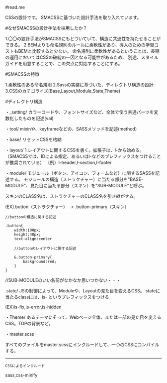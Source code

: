 #read.me


CSSの設計です。
SMACSSに基づいた設計手法を取り入れています。

#なぜSMACSSの設計手法を採用したか？

1.〇〇の設計手法がSMACSSにもとづいていて、構造に共通性を持たせることができる。
2.BEMよりも命名規則のルールに柔軟性があり、導入のための学習コストもBEMと比較すると少ない。
  命名規則に柔軟性があるということは、長期の運用においてはCSSの破綻の一因となる可能性があるため、
  別途、スタイルガイドを用意することで、この欠点に対応することにする。


#SMACSSの特徴

1.柔軟性のある命名規則
2.Sassの実装に基づいた、ディレクトリ構造の設計
3.CSSのカテゴライズ(Base,Layout,Module,State,Theme)

#ディレクトリ構造

・_setting/
カラーコードや、フォントサイズなど、全体で使う共通パーツを変数化したものを記述(val)

・tool/
mixinや、keyframeなどの、SASSメソッドを記述(method)

・base/
リセットCSSを格納

・layout/
1.レイアウトに関するCSSを書く。拡張子は、l-から始める。（SMACSSでは、IDによる指定、あるいはl-などのプレフィックスをつけることが推奨されている）
（例）l-header,l-section,l-footer

・module/
モジュール（ボタン、アイコン、フォームなど）に関するSASSを記述する。
モジュールの構造（ストラクチャー）に当たる部分を"BASE-MODULE"、見た目に当たる部分（スキン）を"SUB-MODULE"と呼ぶ。


スキンのCLASS名は、ストラクチャーのCLASS名を引き継がせる。

(EX).button（ストラクチャー）　→ .button-primary（スキン）

<html>

<div class="button button-primary"></div>

<SASS>
	
	//buttonの構造に関する記述

	.button{
		width:100px;
		height:40px;
		text-align:center

		//buttonのレイアウトに関する記述

		&.button-primary{
			background:red;
		}
	}

//SUB-MODULEのいい名前がなかなか思いつかない・・・


.state/
JSの制御によって、Moduleや、Layoutの見た目を変えるCSS。
stateに当たるclassには、is- というプレフィックスをつける

(EX)is-fix,is-error,is-hidden

・Theme/
あるテーマにそって、Webページ全体、または一部の見た目を変えるCSS。TOPの背景など。


・master.scss

すべてのファイルをmaster.scssにインクルードして、一つのCSSにコンパイルする。









----------------------
<HTML>

	CSSによるインクルード


<Gulp>


sass,css-minify
